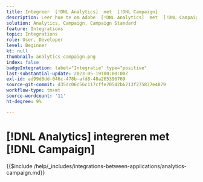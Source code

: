 ```yaml
---
title: Integreer  [!DNL Analytics]  met  [!DNL Campaign]
description: Leer hoe te om Adobe  [!DNL Analytics]  met  [!DNL Campaign] te integreren.
solution: Analytics, Campaign, Campaign Standard
feature: Integrations
topic: Integrations
role: User, Developer
level: Beginner
kt: null
thumbnail: analytics-campaign.png
index: false
badgeIntegration: label="Integratie" type="positive"
last-substantial-update: 2023-05-19T00:00:00Z
exl-id: ad99d8dd-046c-478b-afd8-48a265396769
source-git-commit: d35dc06c56c117cffe70542b6713f275877e4879
workflow-type: tm+mt
source-wordcount: '11'
ht-degree: 9%

---
```


# [!DNL Analytics] integreren met [!DNL Campaign]

{{$include /help/_includes/integrations-between-applications/analytics-campaign.md}}
